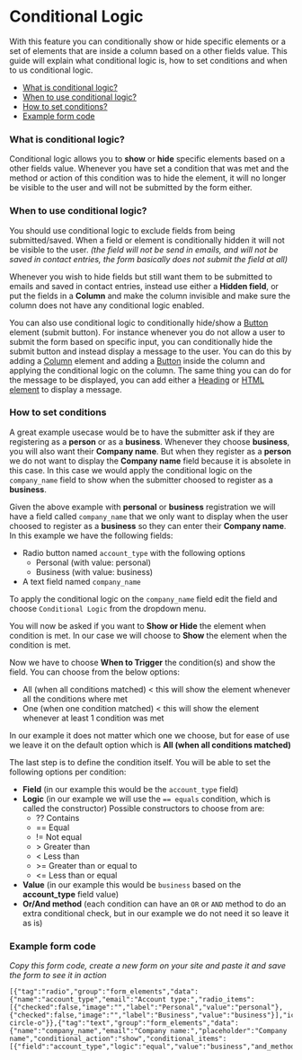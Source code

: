 # Conditional Logic

With this feature you can conditionally show or hide specific elements or a set of elements that are inside a column based on a other fields value.
This guide will explain what conditional logic is, how to set conditions and when to us conditional logic.

* [What is conditional logic?](#what-is-conditional-logic)
* [When to use conditional logic?](#when-to-use-conditional-logic)
* [How to set conditions?](#how-to-set-conditions)
* [Example form code](#example-form-code)



### What is conditional logic?

Conditional logic allows you to **show** or **hide** specific elements based on a other fields value.
Whenever you have set a condition that was met and the method or action of this condition was to hide the element, it will no longer be visible to the user and will not be submitted by the form either.


### When to use conditional logic?

You should use conditional logic to exclude fields from being submitted/saved. When a field or element is conditionally hidden it will not be visible to the user. _(the field will not be send in emails, and will not be saved in contact entries, the form basically does not submit the field at all)_

Whenever you wish to hide fields but still want them to be submitted to emails and saved in contact entries, instead use either a **Hidden field**, or put the fields in a **Column** and make the column invisible and make sure the column does not have any conditional logic enabled.

You can also use conditional logic to conditionally hide/show a [Button](button) element (submit button).
For instance whenever you do not allow a user to submit the form based on specific input, you can conditionally hide the submit button and instead display a message to the user. You can do this by adding a [Column](columns) element and adding a [Button](button) inside the column and applying the conditional logic on the column. The same thing you can do for the message to be displayed, you can add either a [Heading](heading) or [HTML element](html) to display a message.


### How to set conditions

A great example usecase would be to have the submitter ask if they are registering as a **person** or as a **business**. Whenever they choose **business**, you will also want their **Company name**. But when they register as a **person** we do not want to display the **Company name** field because it is absolete in this case. In this case we would apply the conditional logic on the `company_name` field to show when the submitter choosed to register as a **business**.

Given the above example with **personal** or **business** registration we will have a field called `company_name` that we only want to display when the user choosed to register as a **business** so they can enter their **Company name**. In this example we have the following fields:
- Radio button named `account_type` with the following options
  - Personal (with value: personal)
  - Business (with value: business)
- A text field named `company_name`

To apply the conditional logic on the `company_name` field edit the field and choose `Conditional Logic` from the dropdown menu.

You will now be asked if you want to **Show or Hide** the element when condition is met. In our case we will choose to **Show** the element when the condition is met.

Now we have to choose **When to Trigger** the condition(s) and show the field. You can choose from the below options:
- All (when all conditions matched) < this will show the element whenever all the conditions where met
- One (when one condition matched) < this will show the element whenever at least 1 condition was met

In our example it does not matter which one we choose, but for ease of use we leave it on the default option which is **All (when all conditions matched)**

The last step is to define the condition itself. You will be able to set the following options per condition:
- **Field** (in our example this would be the `account_type` field)
- **Logic** (in our example we will use the `== equals` condition, which is called the constructor) Possible constructors to choose from are:
  - ?? Contains
  - == Equal
  - != Not equal
  - &gt; Greater than
  - <  Less than
  - &gt;= Greater than or equal to
  - <= Less than or equal
- **Value** (in our example this would be `business` based on the **account_type** field value)
- **Or/And method** (each condition can have an `OR` or `AND` method to do an extra conditional check, but in our example we do not need it so leave it as is)

### Example form code

_Copy this form code, create a new form on your site and paste it and save the form to see it in action_

	[{"tag":"radio","group":"form_elements","data":{"name":"account_type","email":"Account type:","radio_items":[{"checked":false,"image":"","label":"Personal","value":"personal"},{"checked":false,"image":"","label":"Business","value":"business"}],"icon":"dot-circle-o"}},{"tag":"text","group":"form_elements","data":{"name":"company_name","email":"Company name:","placeholder":"Company name","conditional_action":"show","conditional_items":[{"field":"account_type","logic":"equal","value":"business","and_method":"","field_and":"account_type","logic_and":"","value_and":""}]}}]
